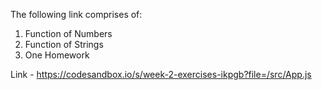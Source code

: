 
The following link comprises of:

1. Function of Numbers
2. Function of Strings
3. One Homework


Link - https://codesandbox.io/s/week-2-exercises-ikpgb?file=/src/App.js
